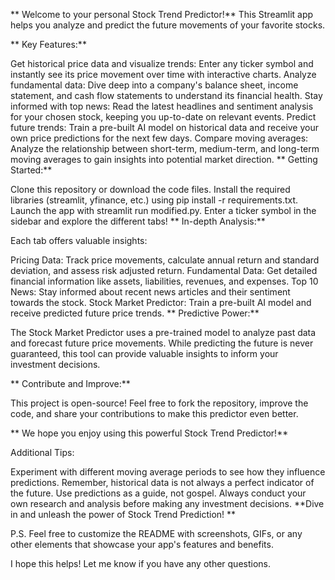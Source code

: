 ** Welcome to your personal Stock Trend Predictor!** This Streamlit app helps you analyze and predict the future movements of your favorite stocks.

** Key Features:**

Get historical price data and visualize trends: Enter any ticker symbol and instantly see its price movement over time with interactive charts.
Analyze fundamental data: Dive deep into a company's balance sheet, income statement, and cash flow statements to understand its financial health.
Stay informed with top news: Read the latest headlines and sentiment analysis for your chosen stock, keeping you up-to-date on relevant events.
Predict future trends: Train a pre-built AI model on historical data and receive your own price predictions for the next few days.
Compare moving averages: Analyze the relationship between short-term, medium-term, and long-term moving averages to gain insights into potential market direction.
** Getting Started:**

Clone this repository or download the code files.
Install the required libraries (streamlit, yfinance, etc.) using pip install -r requirements.txt.
Launch the app with streamlit run modified.py.
Enter a ticker symbol in the sidebar and explore the different tabs!
** In-depth Analysis:**

Each tab offers valuable insights:

Pricing Data: Track price movements, calculate annual return and standard deviation, and assess risk adjusted return.
Fundamental Data: Get detailed financial information like assets, liabilities, revenues, and expenses.
Top 10 News: Stay informed about recent news articles and their sentiment towards the stock.
Stock Market Predictor: Train a pre-built AI model and receive predicted future price trends.
** Predictive Power:**

The Stock Market Predictor uses a pre-trained model to analyze past data and forecast future price movements. While predicting the future is never guaranteed, this tool can provide valuable insights to inform your investment decisions.

** Contribute and Improve:**

This project is open-source! Feel free to fork the repository, improve the code, and share your contributions to make this predictor even better.

** We hope you enjoy using this powerful Stock Trend Predictor!**

Additional Tips:

Experiment with different moving average periods to see how they influence predictions.
Remember, historical data is not always a perfect indicator of the future. Use predictions as a guide, not gospel.
Always conduct your own research and analysis before making any investment decisions.
**Dive in and unleash the power of Stock Trend Prediction! **

P.S. Feel free to customize the README with screenshots, GIFs, or any other elements that showcase your app's features and benefits.

I hope this helps! Let me know if you have any other questions.
